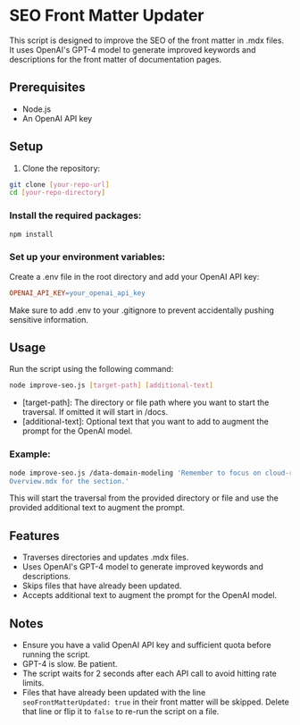 # SEO Front Matter Updater

This script is designed to improve the SEO of the front matter in .mdx files. It uses OpenAI's GPT-4 model to generate 
improved keywords and descriptions for the front matter of documentation pages.

## Prerequisites
- Node.js
- An OpenAI API key

## Setup
1. Clone the repository:

```bash
git clone [your-repo-url]
cd [your-repo-directory]
```

### Install the required packages:

```bash
npm install
```

### Set up your environment variables:

Create a .env file in the root directory and add your OpenAI API key:

```makefile
OPENAI_API_KEY=your_openai_api_key
```

Make sure to add .env to your .gitignore to prevent accidentally pushing sensitive information.

## Usage
Run the script using the following command:

```bash
node improve-seo.js [target-path] [additional-text]
```

- [target-path]: The directory or file path where you want to start the traversal. If omitted it will start in /docs.
- [additional-text]: Optional text that you want to add to augment the prompt for the OpenAI model.

### Example:

```bash
node improve-seo.js /data-domain-modeling 'Remember to focus on cloud-related keywords. Or add the copy from 
Overview.mdx for the section.'
```

This will start the traversal from the provided directory or file and use the provided additional text to augment the 
prompt.

## Features
- Traverses directories and updates .mdx files.
- Uses OpenAI's GPT-4 model to generate improved keywords and descriptions.
- Skips files that have already been updated.
- Accepts additional text to augment the prompt for the OpenAI model.

## Notes
- Ensure you have a valid OpenAI API key and sufficient quota before running the script.
- GPT-4 is slow. Be patient.
- The script waits for 2 seconds after each API call to avoid hitting rate limits.
- Files that have already been updated with the line `seoFrontMatterUpdated: true` in their front matter will be 
  skipped. Delete that line or flip it to `false` to re-run the script on a file.

